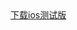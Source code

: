 <!doctype html>
<html>
<head>
    <meta charset="utf-8">
    <meta http-equiv="X-UA-Compatible" content="IE=edge">
    <meta name="description" content="">
    <meta name="keywords" content="">
    <meta name="viewport" content="width=device-width, initial-scale=1">
    <title>测试</title>
</head>
<body>
    <a href="itms-services://?action=download-manifest&url=https://kname250.github.io/demo.github.io/ipa.plist">下载ios测试版</a><!--修改这里-->
</body>
</html>


